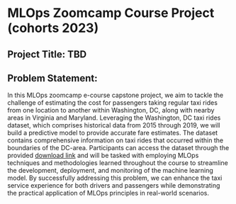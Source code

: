 # MLOps Zoomcamp Course Project (cohorts 2023)

## Project Title: TBD

## Problem Statement:

In this MLOps zoomcamp e-course capstone project, we aim to tackle the challenge of estimating the cost for passengers taking regular taxi rides from one location to another within Washington, DC, along with nearby areas in Virginia and Maryland. Leveraging the Washington, DC taxi rides dataset, which comprises historical data from 2015 through 2019, we will build a predictive model to provide accurate fare estimates. The dataset contains comprehensive information on taxi rides that occurred within the boundaries of the DC-area. Participants can access the dataset through the provided [download link](https://opendata.dc.gov/search?categories=transportation&q=taxi&type=document%20link) and will be tasked with employing MLOps techniques and methodologies learned throughout the course to streamline the development, deployment, and monitoring of the machine learning model. By successfully addressing this problem, we can enhance the taxi service experience for both drivers and passengers while demonstrating the practical application of MLOps principles in real-world scenarios.


